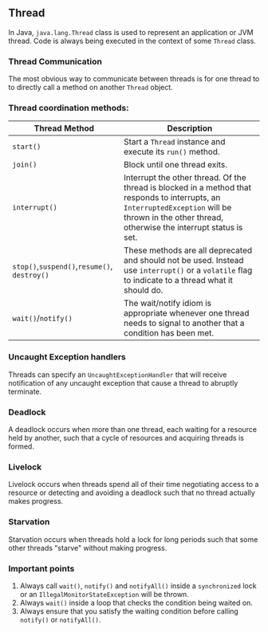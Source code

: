 ## Thread

In Java, `java.lang.Thread` class is used to represent an application or JVM thread. Code is always being executed in the context of some `Thread` class.

### Thread Communication

The most obvious way to communicate between threads is for one thread to to directly call a method on another `Thread` object.

### Thread coordination methods:

|Thread Method  | Description                          |
|---------------|--------------------------------------|
|`start()`      | Start a `Thread` instance and execute its `run()` method.|
|`join()`       | Block until one thread exits.|
|`interrupt()`  | Interrupt the other thread. Of the thread is blocked in a method that responds to interrupts, an `InterruptedException` will be thrown in the other thread, otherwise the interrupt status is set. |
|`stop()`,`suspend()`,`resume()`, `destroy()`| These methods are all deprecated and should not be used. Instead use `interrupt()` or a `volatile` flag to indicate to a thread what it should do.|
|`wait()`/`notify()`| The wait/notify idiom is appropriate whenever one thread needs to signal to another that a condition has been met.

### Uncaught Exception handlers

Threads can specify an `UncaughtExceptionHandler` that will receive notification of any uncaught exception that cause a thread to abruptly terminate.

### Deadlock
A deadlock occurs when more than one thread, each waiting for a resource held by another, such that a cycle of resources and acquiring threads is formed.

### Livelock
Livelock occurs when threads spend all of their time negotiating access to a resource or detecting and avoiding a deadlock such that no thread actually makes progress.

### Starvation
Starvation occurs when threads hold a lock for long periods such that some other threads "starve" without making progress.

### Important points
1. Always call `wait()`, `notify()` and `notifyAll()` inside a `synchronized` lock or an `IllegalMonitorStateException` will be thrown.
2. Always `wait()` inside a loop that checks the condition being waited on.
3. Always ensure that you satisfy the waiting condition before calling `notify()` or `notifyAll()`.
